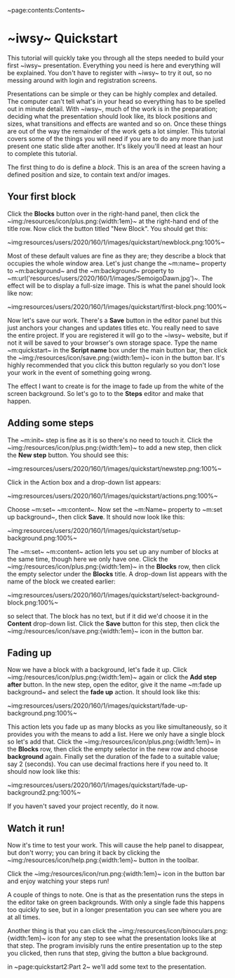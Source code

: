 ~page:contents:Contents~

# ~iwsy~ Quickstart

This tutorial will quickly take you through all the steps needed to build your first ~iwsy~ presentation. Everything you need is here and everything will be explained. You don't have to register with ~iwsy~ to try it out, so no messing around with login and registration screens. 

Presentations can be simple or they can be highly complex and detailed. The computer can't tell what's in your head so everything has to be spelled out in minute detail. With ~iwsy~, much of the work is in the preparation; deciding what the presentation should look like, its block positions and sizes, what transitions and effects are wanted and so on. Once these things are out of the way the remainder of the work gets a lot simpler. This tutorial covers some of the things you  will need if you are to do any more than just present one static slide after another. It's likely you'll need at least an hour to complete this tutorial.

The first thing to do is define a _block_. This is an area of the screen having a defined position and size, to contain text and/or images.

## Your first block

Click the **Blocks** button over in the right-hand panel, then click the ~img:/resources/icon/plus.png:{width:1em}~ at the right-hand end of the title row. Now click the button titled "New Block". You should get this:

~img:resources/users/2020/160/1/images/quickstart/newblock.png:100%~

Most of these default values are fine as they are; they describe a block that occupies the whole window area. Let's just change the ~m:name~ property to ~m:background~ and the ~m:background~ property to ~m:url('resources/users/2020/160/1/images/SemoigoDawn.jpg')~. The effect will be to display a full-size image. This is what the panel should look like now:

~img:resources/users/2020/160/1/images/quickstart/first-block.png:100%~

Now let's save our work. There's a **Save** button in the editor panel but this just anchors your changes and updates titles etc. You really need to save the entire project. If you are registered it will go to the ~iwsy~ website, but if not it will be saved to your browser's own storage space. Type the name ~m:quickstart~ in the **Script name** box under the main button bar, then click the ~img:/resources/icon/save.png:{width:1em}~ icon in the button bar. It's highly recommended that you click this button regularly so you don't lose your work in the event of something going wrong.

The effect I want to create is for the image to fade up from the white of the screen background. So let's go to to the **Steps** editor and make that happen. 

## Adding some steps

The ~m:init~ step is fine as it is so there's no need to touch it. Click the ~img:/resources/icon/plus.png:{width:1em}~ to add a new step, then click the **New step** button. You should see this:

~img:resources/users/2020/160/1/images/quickstart/newstep.png:100%~

Click in the Action box and a drop-down list appears:

~img:resources/users/2020/160/1/images/quickstart/actions.png:100%~

Choose ~m:set~ ~m:content~. Now set the ~m:Name~ property to ~m:set up background~, then click **Save**. It should now look like this:

~img:resources/users/2020/160/1/images/quickstart/setup-background.png:100%~

The ~m:set~ ~m:content~ action lets you set up any number of blocks at the same time, though here we only have one. Click the ~img:/resources/icon/plus.png:{width:1em}~ in the **Blocks** row, then click the empty selector under the **Blocks** title. A drop-down list appears with the name of the block we created earlier:

~img:resources/users/2020/160/1/images/quickstart/select-background-block.png:100%~

so select that. The block has no text, but if it did we'd choose it in the **Content** drop-down list. Click the **Save** button for this step, then click the ~img:/resources/icon/save.png:{width:1em}~ icon in the button bar.

## Fading up

Now we have a block with a background, let's fade it up. Click ~img:/resources/icon/plus.png:{width:1em}~ again or click the **Add step after** button. In the new step, open the editor, give it the name ~m:fade up background~ and select the **fade up** action. It should look like this:

~img:resources/users/2020/160/1/images/quickstart/fade-up-background.png:100%~

This action lets you fade up as many blocks as you like simultaneously, so it provides you with the means to add a list. Here we only have a single block so let's add that. Click the ~img:/resources/icon/plus.png:{width:1em}~ in the **Blocks** row, then click the empty selector in the new row and choose **background** again. Finally set the duration of the fade to a suitable value; say 2 (seconds). You can use decimal fractions here if you need to. It should now look like this:

~img:resources/users/2020/160/1/images/quickstart/fade-up-background2.png:100%~

If you haven't saved your project recently, do it now.

## Watch it run!

Now it's time to test your work. This will cause the help panel to disappear, but don't worry; you can bring it back by clicking the ~img:/resources/icon/help.png:{width:1em}~ button in the toolbar.

Click the ~img:/resources/icon/run.png:{width:1em}~ icon in the button bar and enjoy watching your steps run!

A couple of things to note. One is that as the presentation runs the steps in the editor take on green backgrounds. With only a single fade this happens too quickly to see, but in a longer presentation you can see where you are at all times.

Another thing is that you can click the ~img:/resources/icon/binoculars.png:{width:1em}~ icon for any step to see what the presentation looks like at that step. The program invisibly runs the entire presentation up to the step you clicked, then runs that step, giving the button a blue background.

in ~page:quickstart2:Part 2~ we'll add some text to the presentation.
